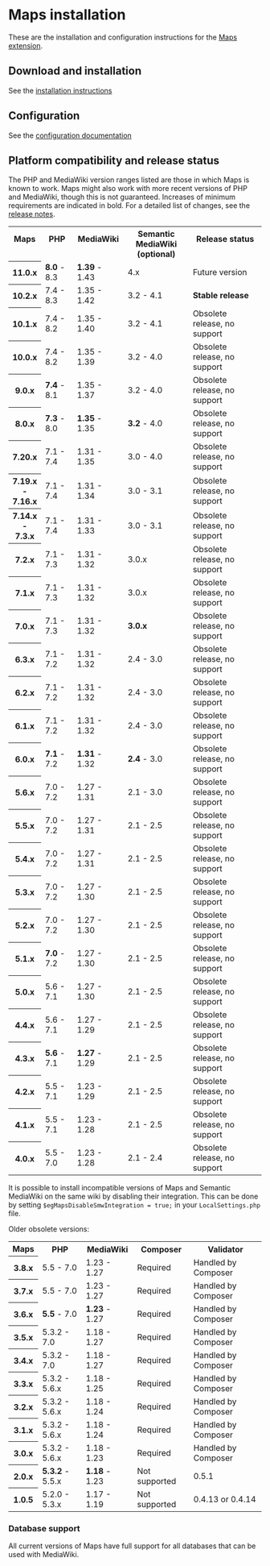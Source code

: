# Maps installation

These are the installation and configuration instructions for the [Maps extension](README.md).

## Download and installation

See the [installation instructions](https://maps.extension.wiki/wiki/Installation)

## Configuration

See the [configuration documentation](https://maps.extension.wiki/wiki/Configuration)

## Platform compatibility and release status

The PHP and MediaWiki version ranges listed are those in which Maps is known to work. Maps might also
work with more recent versions of PHP and MediaWiki, though this is not guaranteed. Increases of
minimum requirements are indicated in bold. For a detailed list of changes, see the [release notes](RELEASE-NOTES.md).

<table>
	<tr>
		<th>Maps<br>&nbsp;</th>
		<th>PHP<br>&nbsp;</th>
		<th>MediaWiki<br>&nbsp;</th>
		<th>Semantic MediaWiki<br>(optional)</th>
		<th>Release status<br>&nbsp;</th>
	</tr>
	<tr>
		<th>11.0.x</th>
		<td><strong>8.0</strong> - 8.3</td>
		<td><strong>1.39</strong> - 1.43</td>
		<td>4.x</td>
		<td>Future version</td>
	</tr>
	<tr>
		<th>10.2.x</th>
		<td>7.4 - 8.3</td>
		<td>1.35 - 1.42</td>
		<td>3.2 - 4.1</td>
		<td><strong>Stable release</strong></td>
	</tr>
	<tr>
		<th>10.1.x</th>
		<td>7.4 - 8.2</td>
		<td>1.35 - 1.40</td>
		<td>3.2 - 4.1</td>
		<td>Obsolete release, no support</td>
	</tr>
	<tr>
		<th>10.0.x</th>
		<td>7.4 - 8.2</td>
		<td>1.35 - 1.39</td>
		<td>3.2 - 4.0</td>
		<td>Obsolete release, no support</td>
	</tr>
	<tr>
		<th>9.0.x</th>
		<td><strong>7.4</strong> - 8.1</td>
		<td>1.35 - 1.37</td>
		<td>3.2 - 4.0</td>
		<td>Obsolete release, no support</td>
	</tr>
	<tr>
		<th>8.0.x</th>
		<td><strong>7.3</strong> - 8.0</td>
		<td><strong>1.35</strong> - 1.35</td>
		<td><strong>3.2</strong> - 4.0</td>
		<td>Obsolete release, no support</td>
	</tr>
	<tr>
		<th>7.20.x</th>
		<td>7.1 - 7.4</td>
		<td>1.31 - 1.35</td>
		<td>3.0 - 4.0</td>
		<td>Obsolete release, no support</td>
	</tr>
	<tr>
		<th>7.19.x<br>-<br>7.16.x</th>
		<td>7.1 - 7.4</td>
		<td>1.31 - 1.34</td>
		<td>3.0 - 3.1</td>
		<td>Obsolete release, no support</td>
	</tr>
	<tr>
		<th>7.14.x<br>-<br>7.3.x</th>
		<td>7.1 - 7.4</td>
		<td>1.31 - 1.33</td>
		<td>3.0 - 3.1</td>
		<td>Obsolete release, no support</td>
	</tr>
	<tr>
		<th>7.2.x</th>
		<td>7.1 - 7.3</td>
		<td>1.31 - 1.32</td>
		<td>3.0.x</td>
		<td>Obsolete release, no support</td>
	</tr>
	<tr>
		<th>7.1.x</th>
		<td>7.1 - 7.3</td>
		<td>1.31 - 1.32</td>
		<td>3.0.x</td>
		<td>Obsolete release, no support</td>
	</tr>
	<tr>
		<th>7.0.x</th>
		<td>7.1 - 7.3</td>
		<td>1.31 - 1.32</td>
		<td><strong>3.0.x</strong></td>
		<td>Obsolete release, no support</td>
	</tr>
	<tr>
		<th>6.3.x</th>
		<td>7.1 - 7.2</td>
		<td>1.31 - 1.32</td>
		<td>2.4 - 3.0</td>
		<td>Obsolete release, no support</td>
	</tr>
	<tr>
		<th>6.2.x</th>
		<td>7.1 - 7.2</td>
		<td>1.31 - 1.32</td>
		<td>2.4 - 3.0</td>
		<td>Obsolete release, no support</td>
	</tr>
	<tr>
		<th>6.1.x</th>
		<td>7.1 - 7.2</td>
		<td>1.31 - 1.32</td>
		<td>2.4 - 3.0</td>
		<td>Obsolete release, no support</td>
	</tr>
	<tr>
		<th>6.0.x</th>
		<td><strong>7.1</strong> - 7.2</td>
		<td><strong>1.31</strong> - 1.32</td>
		<td><strong>2.4</strong> - 3.0</td>
		<td>Obsolete release, no support</td>
	</tr>
	<tr>
		<th>5.6.x</th>
		<td>7.0 - 7.2</td>
		<td>1.27 - 1.31</td>
		<td>2.1 - 3.0</td>
		<td>Obsolete release, no support</td>
	</tr>
	<tr>
		<th>5.5.x</th>
		<td>7.0 - 7.2</td>
		<td>1.27 - 1.31</td>
		<td>2.1 - 2.5</td>
		<td>Obsolete release, no support</td>
	</tr>
	<tr>
		<th>5.4.x</th>
		<td>7.0 - 7.2</td>
		<td>1.27 - 1.31</td>
		<td>2.1 - 2.5</td>
		<td>Obsolete release, no support</td>
	</tr>
	<tr>
		<th>5.3.x</th>
		<td>7.0 - 7.2</td>
		<td>1.27 - 1.30</td>
		<td>2.1 - 2.5</td>
		<td>Obsolete release, no support</td>
	</tr>
	<tr>
		<th>5.2.x</th>
		<td>7.0 - 7.2</td>
		<td>1.27 - 1.30</td>
		<td>2.1 - 2.5</td>
		<td>Obsolete release, no support</td>
	</tr>
	<tr>
		<th>5.1.x</th>
		<td><strong>7.0</strong> - 7.2</td>
		<td>1.27 - 1.30</td>
		<td>2.1 - 2.5</td>
		<td>Obsolete release, no support</td>
	</tr>
	<tr>
		<th>5.0.x</th>
		<td>5.6 - 7.1</td>
		<td>1.27 - 1.30</td>
		<td>2.1 - 2.5</td>
		<td>Obsolete release, no support</td>
	</tr>
	<tr>
		<th>4.4.x</th>
		<td>5.6 - 7.1</td>
		<td>1.27 - 1.29</td>
		<td>2.1 - 2.5</td>
		<td>Obsolete release, no support</td>
	</tr>
	<tr>
		<th>4.3.x</th>
		<td><strong>5.6</strong> - 7.1</td>
		<td><strong>1.27</strong> - 1.29</td>
		<td>2.1 - 2.5</td>
		<td>Obsolete release, no support</td>
	</tr>
	<tr>
		<th>4.2.x</th>
		<td>5.5 - 7.1</td>
		<td>1.23 - 1.29</td>
		<td>2.1 - 2.5</td>
		<td>Obsolete release, no support</td>
	</tr>
	<tr>
		<th>4.1.x</th>
		<td>5.5 - 7.1</td>
		<td>1.23 - 1.28</td>
		<td>2.1 - 2.5</td>
		<td>Obsolete release, no support</td>
	</tr>
	<tr>
		<th>4.0.x</th>
		<td>5.5 - 7.0</td>
		<td>1.23 - 1.28</td>
		<td>2.1 - 2.4</td>
		<td>Obsolete release, no support</td>
	</tr>
</table>

It is possible to install incompatible versions of Maps and Semantic MediaWiki on the same wiki by disabling their integration.
This can be done by setting `$egMapsDisableSmwIntegration = true;` in your `LocalSettings.php` file.

Older obsolete versions:

<table>
	<tr>
		<th>Maps</th>
		<th>PHP</th>
		<th>MediaWiki</th>
		<th>Composer</th>
		<th>Validator</th>
	</tr>
		<tr>
		<th>3.8.x</th>
		<td>5.5 - 7.0</td>
		<td>1.23 - 1.27</td>
		<td>Required</td>
		<td>Handled by Composer</td>
	</tr>
	<tr>
		<th>3.7.x</th>
		<td>5.5 - 7.0</td>
		<td>1.23 - 1.27</td>
		<td>Required</td>
		<td>Handled by Composer</td>
	</tr>
	<tr>
		<th>3.6.x</th>
		<td><strong>5.5</strong> - 7.0</td>
		<td><strong>1.23</strong> - 1.27</td>
		<td>Required</td>
		<td>Handled by Composer</td>
	</tr>
	<tr>
		<th>3.5.x</th>
		<td>5.3.2 - 7.0</td>
		<td>1.18 - 1.27</td>
		<td>Required</td>
		<td>Handled by Composer</td>
	</tr>
	<tr>
		<th>3.4.x</th>
		<td>5.3.2 - 7.0</td>
		<td>1.18 - 1.27</td>
		<td>Required</td>
		<td>Handled by Composer</td>
	</tr>
	<tr>
		<th>3.3.x</th>
		<td>5.3.2 - 5.6.x</td>
		<td>1.18 - 1.25</td>
		<td>Required</td>
		<td>Handled by Composer</td>
	</tr>
	<tr>
		<th>3.2.x</th>
		<td>5.3.2 - 5.6.x</td>
		<td>1.18 - 1.24</td>
		<td>Required</td>
		<td>Handled by Composer</td>
	</tr>
	<tr>
		<th>3.1.x</th>
		<td>5.3.2 - 5.6.x</td>
		<td>1.18 - 1.24</td>
		<td>Required</td>
		<td>Handled by Composer</td>
	</tr>
	<tr>
		<th>3.0.x</th>
		<td>5.3.2 - 5.6.x</td>
		<td>1.18 - 1.23</td>
		<td>Required</td>
		<td>Handled by Composer</td>
	</tr>
	<tr>
		<th>2.0.x</th>
		<td><strong>5.3.2</strong> - 5.5.x</td>
		<td><strong>1.18</strong> - 1.23</td>
		<td>Not supported</td>
		<td>0.5.1</td>
	</tr>
	<tr>
		<th>1.0.5</th>
		<td>5.2.0 - 5.3.x</td>
		<td>1.17 - 1.19</td>
		<td>Not supported</td>
		<td>0.4.13 or 0.4.14</td>
	</tr>
</table>

### Database support

All current versions of Maps have full support for all databases that can be used with MediaWiki.
